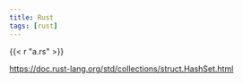 ```yaml
---
title: Rust
tags: [rust]
---
```


{{< r "a.rs" >}}

<https://doc.rust-lang.org/std/collections/struct.HashSet.html>
